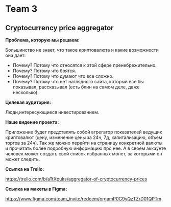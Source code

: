 # Team 3
## Cryptocurrency price aggregator


**Проблема, которую мы решаем:**

Большинство не знает, что такое криптовалюта и какие возможности она дает:
- Почему? Потому что относятся к этой сфере пренебрежительно.
- Почему? Потому что боятся.
- Почему? Потому что думают что все сложно.
- Почему? Потому что нет наглядного сайта, который все бы показывал, 
рассказывал (есть блин на самом деле, даже несколько).

**Целевая аудитория:**

Люди,интересующиеся инвестированием.

**Наше видение проекта:**

Приложение будет предствлять собой агрегатор показателей ведущих криптовалют (цену, изменение цены за 24ч, 7д,
капитализацию, объем торгов за 24ч).
Так же можно перейти на страницу конкретной валюты и прочитать более подробную информацию про нее.
А в своем аккаунте человек может создать свой список избранных монет, за которыми он может следить.

**Ссылка на Trello:**

https://trello.com/b/aTtXpuks/aggregator-of-cryptocurrency-prices

**Ссылка на макеты в Figma:**

https://www.figma.com/team_invite/redeem/orgamP0G9yQzTZrD01QPTm
